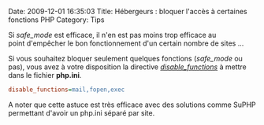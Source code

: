Date: 2009-12-01 16:35:03
Title: Hébergeurs : bloquer l'accès à certaines fonctions PHP
Category: Tips

Si *safe_mode* est efficace, il n'en est pas moins trop efficace au point d'empêcher le bon fonctionnement d'un certain nombre de sites ...

Si vous souhaitez bloquer seulement quelques fonctions (*safe_mode* ou pas), vous avez à votre disposition la directive *[disable_functions](http://www.php.net/manual/en/ini.core.php#ini.disable-functions)* à mettre dans le fichier **php.ini**.

``` ini
disable_functions=mail,fopen,exec
```

A noter que cette astuce est très efficace avec des solutions comme SuPHP permettant d'avoir un php.ini séparé par site.
